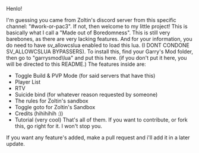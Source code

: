 Henlo!

I'm guessing you came from Zoltin's discord server from this specific channel: "#work-or-pac3".
If not, then welcome to my little project! This is basically what I call a "Made out of Boredomness". This is still very barebones, as there are very lacking features.
And for your information, you do need to have sv_allowcslua enabled to load this lua. (I DONT CONDONE SV_ALLOWCSLUA BYPASSERS).
To install this, find your Garry's Mod folder, then go to "garrysmod\lua" and put this here. (if you don't put it here, you will be directed to this README.)
The features inside are:
- Toggle Build & PVP Mode (for said servers that have this)
- Player List
- RTV
- Suicide bind (for whatever reason requested by someone)
- The rules for Zoltin's sandbox
- Toggle goto for Zoltin's Sandbox
- Credits (hihihihih :))
- Tutorial (very cool)
That's all of them. If you want to contribute, or fork this, go right for it. I won't stop you.


If you want any feature's added, make a pull request and i'll add it in a later update.
